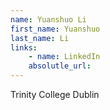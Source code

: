 ```yaml
---
name: Yuanshuo Li
first_name: Yuanshuo
last_name: Li
links:
	- name: LinkedIn
	absolutle_url:
---
```

Trinity College Dublin 
